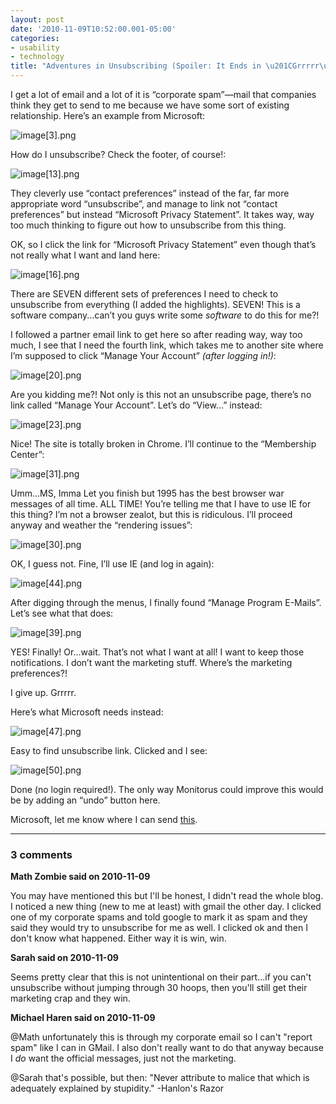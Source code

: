 ```yaml
---
layout: post
date: '2010-11-09T10:52:00.001-05:00'
categories:
- usability
- technology
title: "Adventures in Unsubscribing (Spoiler: It Ends in \u201CGrrrrr\u201D)"
---
```



I get a lot of email and a lot of it is “corporate spam”—mail that companies think they get to send to me because we have some sort of existing relationship. Here’s an example from Microsoft:

![image[3].png](/assets/2010/image[3].png)

How do I unsubscribe? Check the footer, of course!:

![image[13].png](/assets/2010/image[13].png)

They cleverly use “contact preferences” instead of the far, far more appropriate word “unsubscribe”, and manage to link not “contact preferences” but instead “Microsoft Privacy Statement”. It takes way, way too much thinking to figure out how to unsubscribe from this thing.

OK, so I click the link for “Microsoft Privacy Statement” even though that’s not really what I want and land here:

![image[16].png](/assets/2010/image[16].png)

There are SEVEN different sets of preferences I need to check to unsubscribe from everything (I added the highlights). SEVEN! This is a software company...can’t you guys write some *software* to do this for me?!

I followed a partner email link to get here so after reading way, way too much, I see that I need the fourth link, which takes me to another site where I’m supposed to click “Manage Your Account” *(after logging in!)*:

![image[20].png](/assets/2010/image[20].png)

Are you kidding me?! Not only is this not an unsubscribe page, there’s no link called “Manage Your Account”. Let’s do “View...” instead:

![image[23].png](/assets/2010/image[23].png)

Nice! The site is totally broken in Chrome. I’ll continue to the “Membership Center”:

![image[31].png](/assets/2010/image[31].png)      

Umm...MS, Imma Let you finish but 1995 has the best browser war messages of all time. ALL TIME! You’re telling me that I have to use IE for this thing? I’m not a browser zealot, but this is ridiculous. I’ll proceed anyway and weather the “rendering issues”:

![image[30].png](/assets/2010/image[30].png)

OK, I guess not. Fine, I’ll use IE (and log in again):

![image[44].png](/assets/2010/image[44].png)

After digging through the menus, I finally found “Manage Program E-Mails”. Let’s see what that does:

![image[39].png](/assets/2010/image[39].png)

YES! Finally! Or...wait. That’s not what I want at all! I want to keep those notifications. I don’t want the marketing stuff. Where’s the marketing preferences?!

I give up. Grrrrr.

Here’s what Microsoft needs instead:

![image[47].png](/assets/2010/image[47].png)

Easy to find unsubscribe link. Clicked and I see:

![image[50].png](/assets/2010/image[50].png)

Done (no login required!). The only way Monitorus could improve this would be by adding an “undo” button here.

Microsoft, let me know where I can send [this](http://www.amazon.com/dp/0321344758/").

---

### 3 comments

**Math Zombie said on 2010-11-09**

You may have mentioned this but I'll be honest, I didn't read the whole blog. I noticed a new thing (new to me at least) with gmail the other day. I clicked one of my corporate spams and told google to mark it as spam and they said they would try to unsubscribe for me as well. I clicked ok and then I don't know what happened. Either way it is win, win.

**Sarah said on 2010-11-09**

Seems pretty clear that this is not unintentional on their part...if you can't unsubscribe without jumping through 30 hoops, then you'll still get their marketing crap and they win.

**Michael Haren said on 2010-11-09**

@Math unfortunately this is through my corporate email so I can't "report spam" like I can in GMail. I also don't really want to do that anyway because I *do* want the official messages, just not the marketing.

@Sarah that's possible, but then: "Never attribute to malice that which is adequately explained by stupidity." -Hanlon's Razor


